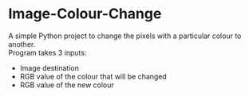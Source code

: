 # Image-Colour-Change

A simple Python project to change the pixels with a particular colour to another.\
Program takes 3 inputs:
- Image destination
- RGB value of the colour that will be changed
- RGB value of the new colour
